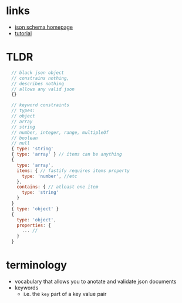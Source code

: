 # links
  - [json schema homepage](https://json-schema.org/)
  - [tutorial](https://json-schema.org/understanding-json-schema/)

# TLDR
```js
  // black json object
  // constrains nothing,
  // describes nothing
  // allows any valid json
  {}

  // keyword constraints
  // types:
  // object
  // array
  // string
  // number, integer, range, multipleOf
  // boolean
  // null
  { type: 'string'
  { type: 'array' } // items can be anything
  {
    type: 'array',
    items: { // fastify requires items property
      type: 'number', //etc
    },
    contains: { // atleast one item
      type: 'string'
    }
  }
  { type: 'object' }
  {
    type: 'object',
    properties: {
      ... //
    }
  }

```

# terminology
  - vocabulary that allows you to anotate and validate json documents
  - keywords
    - i.e. the `key` part of a key value pair


